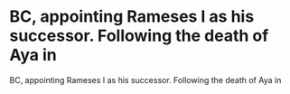 # BC, appointing Rameses I as his successor. Following the death of Aya in

BC, appointing Rameses I as his successor. Following the death of Aya in
